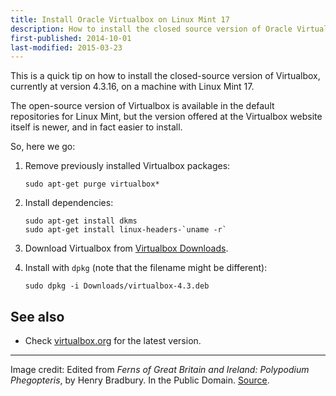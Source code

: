 ```yaml
---
title: Install Oracle Virtualbox on Linux Mint 17
description: How to install the closed source version of Oracle Virtualbox on Linux Mint 17
first-published: 2014-10-01
last-modified: 2015-03-23
---
```


This is a quick tip on how to install the closed-source version of Virtualbox, currently at version 4.3.16, on a
machine with Linux Mint 17.

<!-- read more -->

The open-source version of Virtualbox is available in the default repositories for Linux Mint, but the version offered
at the Virtualbox website itself is newer, and in fact easier to install.

So, here we go:

1.  Remove previously installed Virtualbox packages:

        sudo apt-get purge virtualbox*

2.  Install dependencies:

        sudo apt-get install dkms
        sudo apt-get install linux-headers-`uname -r`

3.  Download Virtualbox from [Virtualbox Downloads](https://www.virtualbox.org/wiki/Linux_Downloads).

4.  Install with `dpkg` (note that the filename might be different): 

        sudo dpkg -i Downloads/virtualbox-4.3.deb

See also
--------

*   Check [virtualbox.org](https://www.virtualbox.org/) for the latest version.

<hr>

Image credit: Edited from *Ferns of Great Britain and Ireland: Polypodium Phegopteris*, by Henry Bradbury. In the
Public Domain. [Source](https://archive.org/details/clevelandart-1993.45-ferns-of-great-brita).
